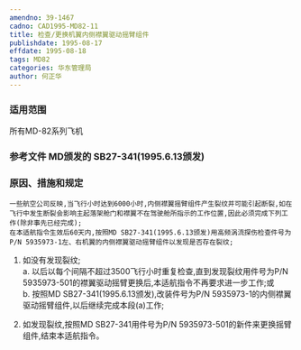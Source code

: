 ```yaml
---
amendno: 39-1467  
cadno: CAD1995-MD82-11  
title: 检查/更换机翼内侧襟翼驱动摇臂组件  
publishdate: 1995-08-17  
effdate: 1995-08-18  
tags: MD82  
categories: 华东管理局  
author: 何正华  
---
```

  
### 适用范围  
所有MD-82系列飞机  
  
<!--more-->  
### 参考文件    MD颁发的 SB27-341(1995.6.13颁发)  
  
### 原因、措施和规定  
    一些航空公司反映,当飞行小时达到6000小时,内侧襟翼摇臂组件产生裂纹并可能引起断裂,如在飞行中发生断裂会影响主起落架舱门和襟翼不在驾驶舱所指示的工作位置,因此必须完成下列工作(除非事先已经完成);  
    在本适航指令生效后60天内,按照MD SB27-341(1995.6.13颁发)用高频涡流探伤检查件号为P/N 5935973-1左、右机翼的内侧襟翼驱动摇臂组件以发现是否存在裂纹;  
1. 如没有发现裂纹;  
a. 以后以每个间隔不超过3500飞行小时重复检查,直到发现裂纹用件号为P/N 5935973-501的襟翼驱动摇臂更换后,本适航指令不再要求进一步工作;或  
b. 按照MD SB27-341(1995.6.13颁发),改装件号为P/N 5935973-1的内侧襟翼驱动摇臂组件,以后继续完成本段(a)工作;  
  
      
2. 如发现裂纹,按照MD SB27-341用件号为P/N 5935973-501的新件来更换摇臂组件,结束本适航指令。  
